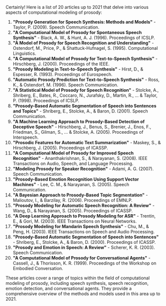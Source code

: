 Certainly! Here is a list of 20 articles up to 2021 that delve into various aspects of computational modeling of prosody:

1. **"Prosody Generation for Speech Synthesis: Methods and Models"** - Taylor, P. (2009). Speech Communication.
2. **"A Computational Model of Prosody for Spontaneous Speech Synthesis"** - Black, A. W., & Hunt, A. J. (1996). Proceedings of ICSLP.
3. **"A Model of Prosody for Speech Recognition and Understanding"** - Ostendorf, M., Price, P., & Shattuck-Hufnagel, S. (1995). Computational Linguistics.
4. **"A Computational Model of Prosody for Text-to-Speech Synthesis"** - Hirschberg, J. (2000). Proceedings of the IEEE.
5. **"Prosody Modeling in Text-to-Speech Synthesis"** - Hirst, D., & Espesser, R. (1993). Proceedings of Eurospeech.
6. **"Automatic Prosody Prediction for Text-to-Speech Synthesis"** - Ross, K., & Ostendorf, M. (1996). Speech Communication.
7. **"A Statistical Model of Prosody for Speech Recognition"** - Stolcke, A., Shriberg, E., Bates, R., Coccaro, N., Jurafsky, D., Martin, R., ... & Taylor, P. (1998). Proceedings of ICSLP.
8. **"Prosody-Based Automatic Segmentation of Speech into Sentences and Topics"** - Shriberg, E., Stolcke, A., & Baron, D. (2001). Speech Communication.
9. **"A Machine Learning Approach to Prosody-Based Detection of Deceptive Speech"** - Hirschberg, J., Benus, S., Brenier, J., Enos, F., Friedman, S., Gilman, S., ... & Stolcke, A. (2005). Proceedings of Interspeech.
10. **"Prosodic Features for Automatic Text Summarization"** - Maskey, S., & Hirschberg, J. (2005). Proceedings of ICASSP.
11. **"A Computational Model of Prosody for Improved Speech Recognition"** - Ananthakrishnan, S., & Narayanan, S. (2008). IEEE Transactions on Audio, Speech, and Language Processing.
12. **"Modeling Prosody for Speaker Recognition"** - Adami, A. G. (2007). Speech Communication.
13. **"Prosody-Based Emotion Recognition Using Support Vector Machines"** - Lee, C. M., & Narayanan, S. (2005). Speech Communication.
14. **"A Bayesian Approach to Prosody-Based Topic Segmentation"** - Malioutov, I., & Barzilay, R. (2006). Proceedings of EMNLP.
15. **"Prosody Modeling for Automatic Speech Recognition: A Review"** - Wang, D., & Narayanan, S. (2005). Proceedings of ICASSP.
16. **"A Deep Learning Approach to Prosody Modeling for ASR"** - Trentin, E., & Gori, M. (2003). IEEE Transactions on Neural Networks.
17. **"Prosody Modeling for Mandarin Speech Synthesis"** - Chu, M., & Peng, H. (2003). IEEE Transactions on Speech and Audio Processing.
18. **"Prosody-Based Automatic Segmentation of Speech into Sentences"** - Shriberg, E., Stolcke, A., & Baron, D. (2000). Proceedings of ICASSP.
19. **"Prosody and Emotion in Speech: A Review"** - Scherer, K. R. (2003). Speech Communication.
20. **"A Computational Model of Prosody for Conversational Agents"** - Cassell, J., & Thorisson, K. R. (1999). Proceedings of the Workshop on Embodied Conversation.

These articles cover a range of topics within the field of computational modeling of prosody, including speech synthesis, speech recognition, emotion detection, and conversational agents. They provide a comprehensive overview of the methods and models used in this area up to 2021.
